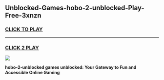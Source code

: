 
## Unblocked-Games-hobo-2-unblocked-Play-Free-3xnzn
<h3>
<a href="https://premium76.site?title=hobo-2-unblocked&ref=12A">CLICK TO PLAY</a></h3>
<hr>

<h3>
<a href="https://premium76.site?title=hobo-2-unblocked&ref=12A">CLICK 2 PLAY</a>
  
</h3>

<a href="https://premium76.site?title=hobo-2-unblocked&ref=12A"><img src="https://clearcache.store/games.png"></a>


**hobo-2-unblocked games unblocked: Your Gateway to Fun and Accessible Online Gaming**
